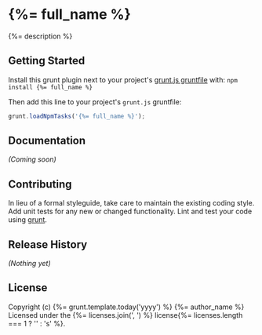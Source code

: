 # {%= full_name %}

{%= description %}

## Getting Started
Install this grunt plugin next to your project's [grunt.js gruntfile][getting_started] with: `npm install {%= full_name %}`

Then add this line to your project's `grunt.js` gruntfile:

```javascript
grunt.loadNpmTasks('{%= full_name %}');
```

[grunt]: https://github.com/cowboy/grunt
[getting_started]: https://github.com/cowboy/grunt/blob/master/docs/getting_started.md

## Documentation
_(Coming soon)_

## Contributing
In lieu of a formal styleguide, take care to maintain the existing coding style. Add unit tests for any new or changed functionality. Lint and test your code using [grunt][grunt].

## Release History
_(Nothing yet)_

## License
Copyright (c) {%= grunt.template.today('yyyy') %} {%= author_name %}  
Licensed under the {%= licenses.join(', ') %} license{%= licenses.length === 1 ? '' : 's' %}.
